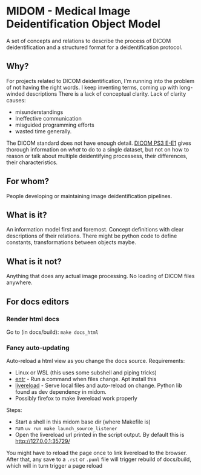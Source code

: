 # MIDOM - Medical Image Deidentification Object Model

A set of concepts and relations to describe the process of DICOM deidentification
and a structured format for a deidentification protocol.


## Why?
For projects related to DICOM deidentification, I'm running into the problem of not 
having the right words. I keep inventing terms, coming up with long-winded descriptions
There is a lack of conceptual clarity. Lack of clarity causes:
* misunderstandings
* Ineffective communication
* misguided programming efforts
* wasted time generally.

The DICOM standard does not have enough detail. 
[DICOM PS3 E-E1](https://dicom.nema.org/medical/dicom/current/output/chtml/part15/chapter_E.html#sect_E.1)  gives 
thorough information on _what_ to do to a single dataset, but not on how to reason or
talk about multiple deidentifying processess, their differences, their characteristics.

## For whom?
People developing or maintaining image deidentification pipelines.

## What is it?
An information model first and foremost. Concept definitions with clear descriptions of
their relations. There might be python code to define constants, transformations between objects maybe.

## What is it not?
Anything that does any actual image processing. No loading of DICOM files anywhere.

## For docs editors
### Render html docs
Go to 
(in docs/build): `make docs_html`

### Fancy auto-updating 
Auto-reload a html view as you change the docs source.
Requirements:
* Linux or WSL (this uses some subshell and piping tricks)
* [entr](https://github.com/eradman/entr) - Run a command when files change. Apt install this
* [livereload](https://livereload.readthedocs.io/en/latest/index.html) - Serve local files and auto-reload on change. Python lib found as dev dependency in midom.
* Possibly firefox to make livereload work properly

Steps:
* Start a shell in this midom base dir (where Makefile is) 
* run `uv run make launch_source_listener`
* Open the livereload url printed in the script output. By default this is http://127.0.0.1:35729/

You might have to reload the page once to link livereload to the browser. After that, any
save to a `.rst` or `.puml` file will trigger rebuild of docs/build, which will in turn
trigger a page reload